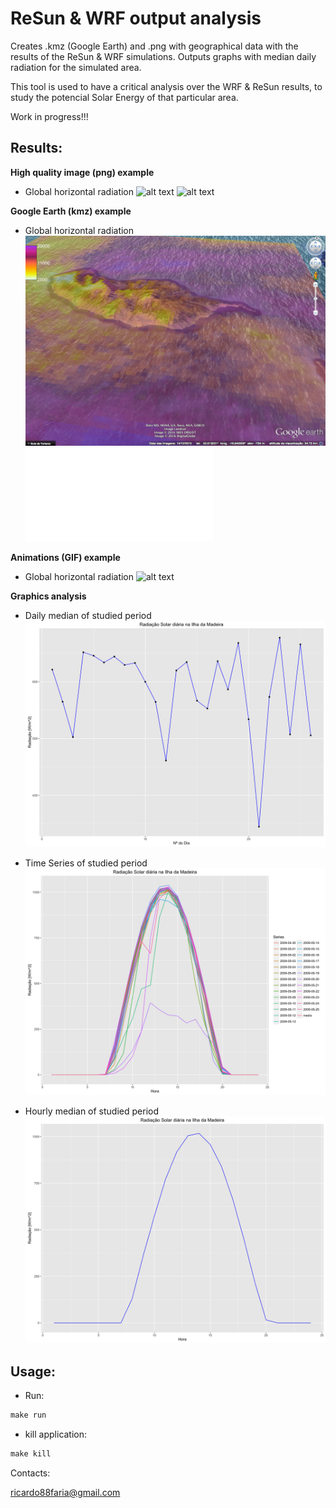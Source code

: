 # ReSun & WRF output analysis
Creates .kmz (Google Earth) and .png with geographical data with the results of the ReSun & WRF simulations. Outputs graphs with median daily radiation for the simulated area.

This tool is used to have a critical analysis over the WRF & ReSun results, to study the potencial Solar Energy of that particular area.

Work in progress!!!

## Results:

**High quality image (png) example**

* Global horizontal radiation
![alt text](obs/Rad_2009-05-01.png)
![alt text](obs/Rad_2009-05-02.png)

**Google Earth (kmz) example**

* Global horizontal radiation
![alt text](obs/kmz.png)
![alt text](obs/rad.html)

**Animations (GIF) example**

* Global horizontal radiation
![alt text](obs/Rad_2009-05-02.gif)

**Graphics analysis**

* Daily median of studied period
![alt text](obs/Rad_daily_2009-04-30.png)

* Time Series of studied period
![alt text](obs/Rad_hour_TS_2009-04-30.png)

* Hourly median of studied period
![alt text](obs/Rad_month_2009-04-30.png)

## Usage:

* Run:
```r
make run
```

* kill application:
```r
make kill
```

Contacts:

<ricardo88faria@gmail.com>

